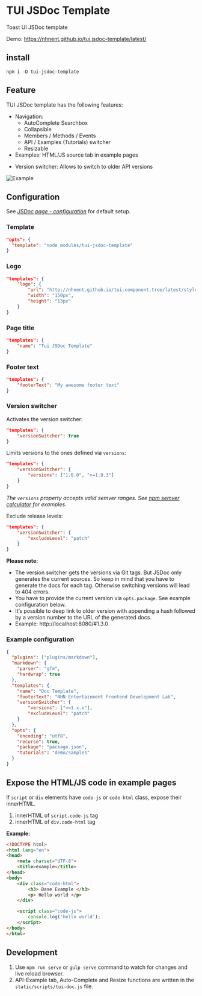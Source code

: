 # TUI JSDoc Template
Toast UI JSDoc template

Demo: https://nhnent.github.io/tui.jsdoc-template/latest/

## install

```
npm i -D tui-jsdoc-template
```

## Feature

TUI JSDoc template has the following features:

* Navigation:
  * AutoComplete Searchbox
  * Collapsible
  * Members / Methods / Events
  * API / Examples (Tutorials) switcher
  * Resizable
* Examples: HTML/JS source tab in example pages
+ Version switcher: Allows to switch to older API versions 

![Example](https://cloud.githubusercontent.com/assets/441011/20415434/7ca5c48c-ad38-11e6-9221-9be654bd0b36.png)

## Configuration

See [*JSDoc page - configuration*](http://usejsdoc.org/about-configuring-jsdoc.html#incorporating-command-line-options-into-the-configuration-file) for default setup.

### Template

```json
"opts": {
  "template": "node_modules/tui-jsdoc-template"
}
```

### Logo

```json
"templates": {
    "logo": {
        "url": "http://nhnent.github.io/tui.component.tree/latest/styles/logo.png",
        "width": "150px",
        "height": "13px"
    }
}
```

### Page title

```json
"templates": {
    "name": "Tui JSDoc Template"
}
```

### Footer text

```json
"templates": {
    "footerText": "My awesome footer text"
}
```

### Version switcher

Activates the version switcher:
```json
"templates": {
    "versionSwitcher": true
}
```

Limits versions to the ones defined via `versions`:
```json
"templates": {
    "versionSwitcher": {
        "versions": ["1.0.0", ">=1.0.3"]
    }
}
```
*The `versions` property accepts valid semver ranges. See [npm semver calculator](https://semver.npmjs.com/) for examples.*

Exclude release levels:
```json
"templates": {
    "versionSwitcher": {
        "excludeLevel": "patch"
    }
}
```

**Please note:**
 * The version switcher gets the versions via Git tags. But JSDoc only generates the current sources. So keep in mind that you have to generate the docs for each tag. Otherwise switching versions will lead to 404 errors.
 * You have to provide the current version via `opts.package`. See example configuration below.
 * It’s possible to deep link to older version with appending a hash followed by a version number to the URL of the generated docs.
  * Example: http://localhost:8080/#1.3.0

### Example configuration

 ```json
 {
   "plugins": ["plugins/markdown"],
   "markdown": {
     "parser": "gfm",
     "hardwrap": true
   },
   "templates": {
     "name": "Doc Template",
     "footerText": "NHN Entertainment Frontend Development Lab",
     "versionSwitcher": {
         "versions": [">=1.x.x"],
         "excludeLevel": "patch"
     }
   },
   "opts": {
     "encoding": "utf8",
     "recurse": true,
     "package": "package.json",
     "tutorials": "demo/samples"
   }
 }
 ```

## Expose the HTML/JS code in example pages

If `script` or `div` elements have `code-js` or `code-html` class, expose their innerHTML.

1. innerHTML of `script.code-js` tag
2. innerHTML of `div.code-html` tag

**Example:**

```html
<!DOCTYPE html>
<html lang="en">
<head>
    <meta charset="UTF-8">
    <title>example</title>
</head>
<body>
    <div class="code-html">
        <h3> Base Example </h3>
        <p> Hello world </p>
    </div>

    <script class="code-js">
        console.log('hello world');
    </script>
</body>
</html>
```


## Development

1. Use `npm run serve` or `gulp serve` command to watch for changes and live reload browser.
3. API-Example tab, Auto-Complete and Resize functions are written in the `static/scripts/tui-doc.js` file.
